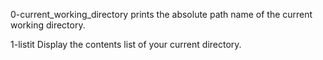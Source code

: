 0-current_working_directory prints the absolute path name of the current working directory.

1-listit Display the contents list of your current directory.
